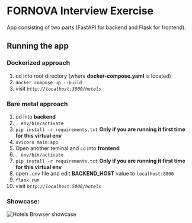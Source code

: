 # FORNOVA Interview Exercise

App consisting of two parts (FastAPI for backend and Flask for frontend).

## Running the app

### Dockerized approach
1. cd into root directory (where **docker-compose.yaml** is located)
2. `docker compose up --build`
3. visit _`http://localhost:3000/hotels`_


### Bare metal approach
1. cd into **backend**
2. `. env/bin/activate`
3. `pip install -r requirements.txt` **Only if you are running it first time for this virtual env**
4. `uvicorn main:app`
5. Open another teminal and `cd` into **frontend**
6. `. env/bin/activate`
7.  `pip install -r requirements.txt` **Only if you are running it first time for this virtual env**
8. open `.env` file and edit **BACKEND_HOST** value to `localhost:8000`
9. `flask run`
10. visit _`http://localhost:5000/hotels`_

### Showcase:
![Hotels Browser showcase](https://github.com/MarjanStojanov/fornova_interview/assets/38865278/38b5d75f-32dd-4217-893f-7ba8b9c1e6b2)
